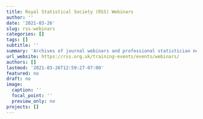 ```yaml
---
title: Royal Statistical Society (RSS) Webinars
author: ''
date: '2021-03-26'
slug: rss-webinars
categories: []
tags: []
subtitle: ''
summary: 'Archives of journal webinars and professional statistician network webinars'
url_website: https://rss.org.uk/training-events/events/webinars/
authors: []
lastmod: '2021-03-26T12:59:27-07:00'
featured: no
draft: no
image:
  caption: ''
  focal_point: ''
  preview_only: no
projects: []
---
```

